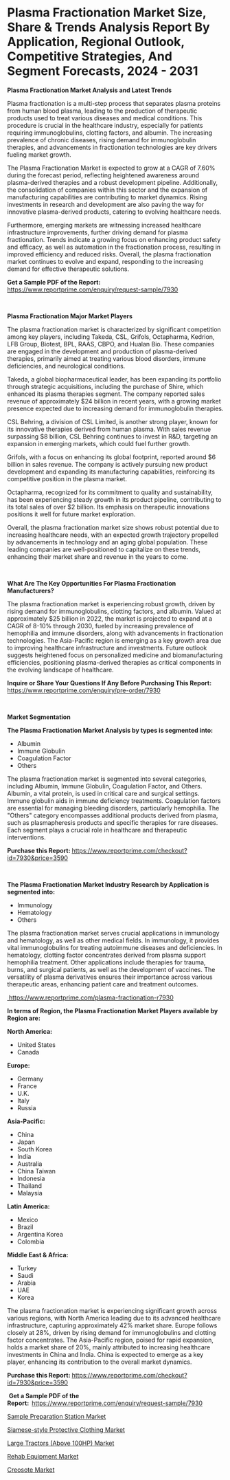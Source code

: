 <p><h1>Plasma Fractionation Market Size, Share & Trends Analysis Report By Application, Regional Outlook, Competitive Strategies, And Segment Forecasts, 2024 - 2031</h1></p><p><strong>Plasma Fractionation Market Analysis and Latest Trends</strong></p>
<p><p>Plasma fractionation is a multi-step process that separates plasma proteins from human blood plasma, leading to the production of therapeutic products used to treat various diseases and medical conditions. This procedure is crucial in the healthcare industry, especially for patients requiring immunoglobulins, clotting factors, and albumin. The increasing prevalence of chronic diseases, rising demand for immunoglobulin therapies, and advancements in fractionation technologies are key drivers fueling market growth.</p><p>The Plasma Fractionation Market is expected to grow at a CAGR of 7.60% during the forecast period, reflecting heightened awareness around plasma-derived therapies and a robust development pipeline. Additionally, the consolidation of companies within this sector and the expansion of manufacturing capabilities are contributing to market dynamics. Rising investments in research and development are also paving the way for innovative plasma-derived products, catering to evolving healthcare needs.</p><p>Furthermore, emerging markets are witnessing increased healthcare infrastructure improvements, further driving demand for plasma fractionation. Trends indicate a growing focus on enhancing product safety and efficacy, as well as automation in the fractionation process, resulting in improved efficiency and reduced risks. Overall, the plasma fractionation market continues to evolve and expand, responding to the increasing demand for effective therapeutic solutions.</p></p>
<p><strong>Get a Sample PDF of the Report:&nbsp;</strong> <a href="https://www.reportprime.com/enquiry/request-sample/7930">https://www.reportprime.com/enquiry/request-sample/7930</a></p>
<p>&nbsp;</p>
<p><strong>Plasma Fractionation Major Market Players</strong></p>
<p><p>The plasma fractionation market is characterized by significant competition among key players, including Takeda, CSL, Grifols, Octapharma, Kedrion, LFB Group, Biotest, BPL, RAAS, CBPO, and Hualan Bio. These companies are engaged in the development and production of plasma-derived therapies, primarily aimed at treating various blood disorders, immune deficiencies, and neurological conditions.</p><p>Takeda, a global biopharmaceutical leader, has been expanding its portfolio through strategic acquisitions, including the purchase of Shire, which enhanced its plasma therapies segment. The company reported sales revenue of approximately $24 billion in recent years, with a growing market presence expected due to increasing demand for immunoglobulin therapies.</p><p>CSL Behring, a division of CSL Limited, is another strong player, known for its innovative therapies derived from human plasma. With sales revenue surpassing $8 billion, CSL Behring continues to invest in R&D, targeting an expansion in emerging markets, which could fuel further growth.</p><p>Grifols, with a focus on enhancing its global footprint, reported around $6 billion in sales revenue. The company is actively pursuing new product development and expanding its manufacturing capabilities, reinforcing its competitive position in the plasma market.</p><p>Octapharma, recognized for its commitment to quality and sustainability, has been experiencing steady growth in its product pipeline, contributing to its total sales of over $2 billion. Its emphasis on therapeutic innovations positions it well for future market exploration.</p><p>Overall, the plasma fractionation market size shows robust potential due to increasing healthcare needs, with an expected growth trajectory propelled by advancements in technology and an aging global population. These leading companies are well-positioned to capitalize on these trends, enhancing their market share and revenue in the years to come.</p></p>
<p>&nbsp;</p>
<p><strong>What Are The Key Opportunities For Plasma Fractionation Manufacturers?</strong></p>
<p><p>The plasma fractionation market is experiencing robust growth, driven by rising demand for immunoglobulins, clotting factors, and albumin. Valued at approximately $25 billion in 2022, the market is projected to expand at a CAGR of 8-10% through 2030, fueled by increasing prevalence of hemophilia and immune disorders, along with advancements in fractionation technologies. The Asia-Pacific region is emerging as a key growth area due to improving healthcare infrastructure and investments. Future outlook suggests heightened focus on personalized medicine and biomanufacturing efficiencies, positioning plasma-derived therapies as critical components in the evolving landscape of healthcare.</p></p>
<p><strong>Inquire or Share Your Questions If Any Before Purchasing This Report:</strong> <a href="https://www.reportprime.com/enquiry/pre-order/7930">https://www.reportprime.com/enquiry/pre-order/7930</a></p>
<p>&nbsp;</p>
<p><strong>Market Segmentation</strong></p>
<p><strong>The Plasma Fractionation Market Analysis by types is segmented into:</strong></p>
<p><ul><li>Albumin</li><li>Immune Globulin</li><li>Coagulation Factor</li><li>Others</li></ul></p>
<p><p>The plasma fractionation market is segmented into several categories, including Albumin, Immune Globulin, Coagulation Factor, and Others. Albumin, a vital protein, is used in critical care and surgical settings. Immune globulin aids in immune deficiency treatments. Coagulation factors are essential for managing bleeding disorders, particularly hemophilia. The "Others" category encompasses additional products derived from plasma, such as plasmapheresis products and specific therapies for rare diseases. Each segment plays a crucial role in healthcare and therapeutic interventions.</p></p>
<p><strong>Purchase this Report:&nbsp;</strong><a href="https://www.reportprime.com/checkout?id=7930&price=3590">https://www.reportprime.com/checkout?id=7930&price=3590</a></p>
<p>&nbsp;</p>
<p><strong>The Plasma Fractionation Market Industry Research by Application is segmented into:</strong></p>
<p><ul><li>Immunology</li><li>Hematology</li><li>Others</li></ul></p>
<p><p>The plasma fractionation market serves crucial applications in immunology and hematology, as well as other medical fields. In immunology, it provides vital immunoglobulins for treating autoimmune diseases and deficiencies. In hematology, clotting factor concentrates derived from plasma support hemophilia treatment. Other applications include therapies for trauma, burns, and surgical patients, as well as the development of vaccines. The versatility of plasma derivatives ensures their importance across various therapeutic areas, enhancing patient care and treatment outcomes.</p></p>
<p><a href="https://www.reportprime.com/plasma-fractionation-r7930">&nbsp;https://www.reportprime.com/plasma-fractionation-r7930</a></p>
<p><strong>In terms of Region, the Plasma Fractionation Market Players available by Region are:</strong></p>
<p>
    <p> <strong> North America: </strong>
        <ul>
            <li>United States</li>
            <li>Canada</li>
        </ul>
        </p> 
    <p> <strong> Europe: </strong>
        <ul>
            <li>Germany</li>
            <li>France</li>
            <li>U.K.</li>
            <li>Italy</li>
            <li>Russia</li>
        </ul>
        </p> 
    <p> <strong> Asia-Pacific: </strong>
        <ul>
            <li>China</li>
            <li>Japan</li>
            <li>South Korea</li>
            <li>India</li>
            <li>Australia</li>
            <li>China Taiwan</li>
            <li>Indonesia</li>
            <li>Thailand</li>
            <li>Malaysia</li>
        </ul>
        </p> 
    <p> <strong> Latin America: </strong>
        <ul>
            <li>Mexico</li>
            <li>Brazil</li>
            <li>Argentina Korea</li>
            <li>Colombia</li>
        </ul>
        </p> 
    <p> <strong> Middle East & Africa: </strong>
        <ul>
            <li>Turkey</li>
            <li>Saudi</li>
            <li>Arabia</li>
            <li>UAE</li>
            <li>Korea</li>
        </ul>
    </p>
    </p>
<p><p>The plasma fractionation market is experiencing significant growth across various regions, with North America leading due to its advanced healthcare infrastructure, capturing approximately 42% market share. Europe follows closely at 28%, driven by rising demand for immunoglobulins and clotting factor concentrates. The Asia-Pacific region, poised for rapid expansion, holds a market share of 20%, mainly attributed to increasing healthcare investments in China and India. China is expected to emerge as a key player, enhancing its contribution to the overall market dynamics.</p></p>
<p><strong>Purchase this Report: </strong><a href="https://www.reportprime.com/checkout?id=7930&price=3590">https://www.reportprime.com/checkout?id=7930&price=3590</a></p>
<p>&nbsp;<strong>Get a Sample PDF of the Report:&nbsp;&nbsp;</strong><a href="https://www.reportprime.com/enquiry/request-sample/7930">https://www.reportprime.com/enquiry/request-sample/7930</a></p>
<p><strong></strong></p>
<p><p><a href="https://issuu.com/reportprime-2/docs/sample-preparation-station-market-s_7b960450b24583">Sample Preparation Station Market</a></p><p><a href="https://issuu.com/reportprime-2/docs/siamese-style-protective-clothing-m_bc11263fb760b4">Siamese-style Protective Clothing Market</a></p><p><a href="https://medium.com/@ivethfonsecal57/what-are-the-emerging-market-trends-of-large-tractors-above-100hp-market-fc011ea5efa1">Large Tractors (Above 100HP) Market</a></p><p><a href="https://github.com/globismark/Market-Research-Report-List-5/blob/main/rehab-equipment-market.md">Rehab Equipment Market</a></p><p><a href="https://www.linkedin.com/pulse/market-trends-global-creosote-forecast-analysis-2024-lau6e?trackingId=qNDlzfaySHSCZNzG0pxSRg%3D%3D">Creosote Market</a></p></p>